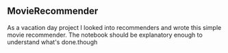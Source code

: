 ## MovieRecommender

As a vacation day project I looked into recommenders and wrote this simple movie recommender. The notebook should be explanatory enough to understand what's done.though
